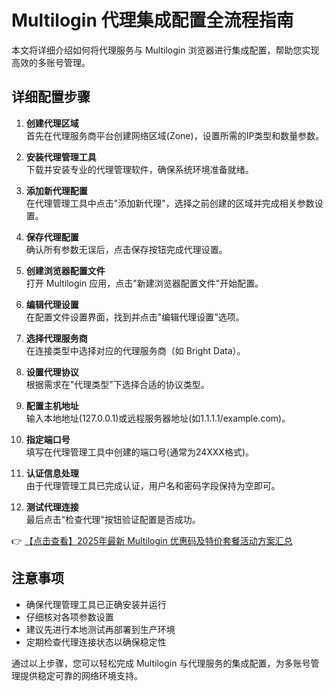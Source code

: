 # Multilogin 代理集成配置全流程指南

本文将详细介绍如何将代理服务与 Multilogin 浏览器进行集成配置，帮助您实现高效的多账号管理。

## 详细配置步骤

1. **创建代理区域**  
   首先在代理服务商平台创建网络区域(Zone)，设置所需的IP类型和数量参数。

2. **安装代理管理工具**  
   下载并安装专业的代理管理软件，确保系统环境准备就绪。

3. **添加新代理配置**  
   在代理管理工具中点击"添加新代理"，选择之前创建的区域并完成相关参数设置。

4. **保存代理配置**  
   确认所有参数无误后，点击保存按钮完成代理设置。

5. **创建浏览器配置文件**  
   打开 Multilogin 应用，点击"新建浏览器配置文件"开始配置。

6. **编辑代理设置**  
   在配置文件设置界面，找到并点击"编辑代理设置"选项。

7. **选择代理服务商**  
   在连接类型中选择对应的代理服务商（如 Bright Data）。

8. **设置代理协议**  
   根据需求在"代理类型"下选择合适的协议类型。

9. **配置主机地址**  
   输入本地地址(127.0.0.1)或远程服务器地址(如1.1.1.1/example.com)。

10. **指定端口号**  
    填写在代理管理工具中创建的端口号(通常为24XXX格式)。

11. **认证信息处理**  
    由于代理管理工具已完成认证，用户名和密码字段保持为空即可。

12. **测试代理连接**  
    最后点击"检查代理"按钮验证配置是否成功。

👉 [【点击查看】2025年最新 Multilogin 优惠码及特价套餐活动方案汇总](https://bit.ly/multIlogin)

## 注意事项

- 确保代理管理工具已正确安装并运行
- 仔细核对各项参数设置
- 建议先进行本地测试再部署到生产环境
- 定期检查代理连接状态以确保稳定性

通过以上步骤，您可以轻松完成 Multilogin 与代理服务的集成配置，为多账号管理提供稳定可靠的网络环境支持。